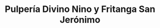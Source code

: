 ---
title: "Pulpería Divino Nino y Fritanga San Jerónimo"
url: /masaya/pulperia-divino-nino-y-fritanga-san-jeronimo/
shop: Lebensmittel
---